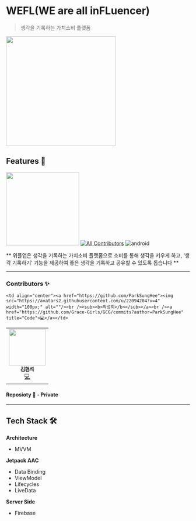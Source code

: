 # WEFL(WE are all inFLuencer) 
> 생각을 기록하는 가치소비 플랫폼

<img src ="https://user-images.githubusercontent.com/22094204/170566261-173039f7-5d82-4c81-9a2a-8248e77328eb.png" width = "300">


## Features 🌟
[<img src= "img/google_play_store.svg" width ="200">](https://play.google.com/store/apps/details?id=com.wefl.wefl)
 [![All Contributors](https://img.shields.io/badge/all_contributors-2-orange.svg?style=flat-square)](#contributors-) ![android](https://img.shields.io/badge/android-Kotlin-green?style=plat&logo=android)

** 위플앱은 생각을 기록하는 가치소비 플랫폼으로
소비를 통해 생각을 키우게 하고,
‘생각 기록하기’ 기능을 제공하여
좋은 생각을 기록하고 공유할 수 있도록 돕습니다 **

---

### Contributors :sparkles:

<table>
  <tr>
    <td align="center"><a href="https://github.com/kimyunseok"><img src="https://avatars3.githubusercontent.com/u/48790779?v=4" width="100px;" alt=""/><br /><sub><b>김현석</b></sub></a><br /><a href="https://github.com/Grace-Girls/GCG/commits?author=kimyunseok" title="Code">💻</a></td>
   
    <td align="center"><a href="https://github.com/ParkSungHee"><img src="https://avatars2.githubusercontent.com/u/22094204?v=4" width="100px;" alt=""/><br /><sub><b>박성희</b></sub></a><br /><a href="https://github.com/Grace-Girls/GCG/commits?author=ParkSungHee" title="Code">💻</a></td>
  
  </tr>
</table>


#### Reposioty :floppy_disk: - Private 

---

## Tech Stack :hammer_and_wrench:

**Architecture** 

- MVVM

**Jetpack AAC**

- Data Binding
- ViewModel
- Lifecycles
- LiveData

**Server Side**

- Firebase
